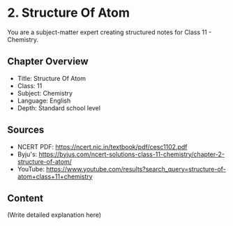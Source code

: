 # 2. Structure Of Atom

You are a subject-matter expert creating structured notes for Class 11 - Chemistry.

## Chapter Overview
- Title: Structure Of Atom
- Class: 11
- Subject: Chemistry
- Language: English
- Depth: Standard school level

## Sources
- NCERT PDF: https://ncert.nic.in/textbook/pdf/cesc1102.pdf
- Byju's: https://byjus.com/ncert-solutions-class-11-chemistry/chapter-2-structure-of-atom/
- YouTube: https://www.youtube.com/results?search_query=structure-of-atom+class+11+chemistry

## Content
(Write detailed explanation here)
